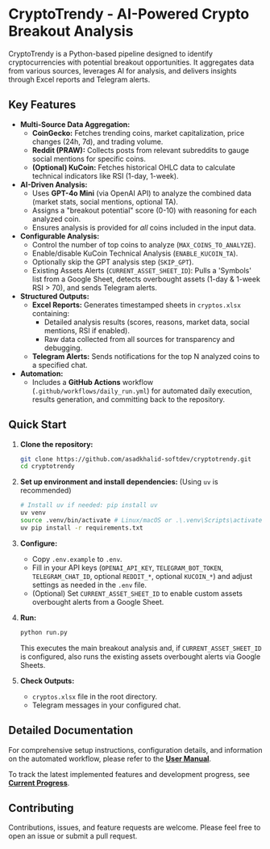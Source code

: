 # CryptoTrendy - AI-Powered Crypto Breakout Analysis

CryptoTrendy is a Python-based pipeline designed to identify cryptocurrencies with potential breakout opportunities. It aggregates data from various sources, leverages AI for analysis, and delivers insights through Excel reports and Telegram alerts.

## Key Features

*   **Multi-Source Data Aggregation:**
    *   **CoinGecko:** Fetches trending coins, market capitalization, price changes (24h, 7d), and trading volume.
    *   **Reddit (PRAW):** Collects posts from relevant subreddits to gauge social mentions for specific coins.
    *   **(Optional) KuCoin:** Fetches historical OHLC data to calculate technical indicators like RSI (1-day, 1-week).
*   **AI-Driven Analysis:**
    *   Uses **GPT-4o Mini** (via OpenAI API) to analyze the combined data (market stats, social mentions, optional TA).
    *   Assigns a "breakout potential" score (0-10) with reasoning for each analyzed coin.
    *   Ensures analysis is provided for *all* coins included in the input data.
*   **Configurable Analysis:**
    *   Control the number of top coins to analyze (`MAX_COINS_TO_ANALYZE`).
    *   Enable/disable KuCoin Technical Analysis (`ENABLE_KUCOIN_TA`).
    *   Optionally skip the GPT analysis step (`SKIP_GPT`).
    *   Existing Assets Alerts (`CURRENT_ASSET_SHEET_ID`): Pulls a 'Symbols' list from a Google Sheet, detects overbought assets (1-day & 1-week RSI > 70), and sends Telegram alerts.
*   **Structured Outputs:**
    *   **Excel Reports:** Generates timestamped sheets in `cryptos.xlsx` containing:
        *   Detailed analysis results (scores, reasons, market data, social mentions, RSI if enabled).
        *   Raw data collected from all sources for transparency and debugging.
    *   **Telegram Alerts:** Sends notifications for the top N analyzed coins to a specified chat.
*   **Automation:**
    *   Includes a **GitHub Actions** workflow (`.github/workflows/daily_run.yml`) for automated daily execution, results generation, and committing back to the repository.

## Quick Start

1.  **Clone the repository:**
    ```bash
    git clone https://github.com/asadkhalid-softdev/cryptotrendy.git
    cd cryptotrendy
    ```

2.  **Set up environment and install dependencies:** (Using `uv` is recommended)
    ```bash
    # Install uv if needed: pip install uv
    uv venv
    source .venv/bin/activate # Linux/macOS or .\.venv\Scripts\activate for Windows PowerShell
    uv pip install -r requirements.txt
    ```

3.  **Configure:**
    *   Copy `.env.example` to `.env`.
    *   Fill in your API keys (`OPENAI_API_KEY`, `TELEGRAM_BOT_TOKEN`, `TELEGRAM_CHAT_ID`, optional `REDDIT_*`, optional `KUCOIN_*`) and adjust settings as needed in the `.env` file.
    *   (Optional) Set `CURRENT_ASSET_SHEET_ID` to enable custom assets overbought alerts from a Google Sheet.

4.  **Run:**
    ```bash
    python run.py
    ```
    This executes the main breakout analysis and, if `CURRENT_ASSET_SHEET_ID` is configured, also runs the existing assets overbought alerts via Google Sheets.

5.  **Check Outputs:**
    *   `cryptos.xlsx` file in the root directory.
    *   Telegram messages in your configured chat.

## Detailed Documentation

For comprehensive setup instructions, configuration details, and information on the automated workflow, please refer to the **[User Manual](docs/user_manual.md)**.

To track the latest implemented features and development progress, see **[Current Progress](docs/current_progress.md)**.

## Contributing

Contributions, issues, and feature requests are welcome. Please feel free to open an issue or submit a pull request. 